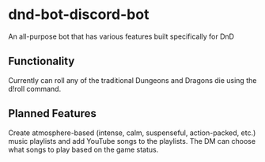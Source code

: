 # dnd-bot-discord-bot
An all-purpose bot that has various features built specifically for DnD

## Functionality
Currently can roll any of the traditional Dungeons and Dragons die using the d!roll command.

## Planned Features
Create atmosphere-based (intense, calm, suspenseful, action-packed, etc.) music playlists and add YouTube songs to the playlists. The DM
can choose what songs to play based on the game status.

